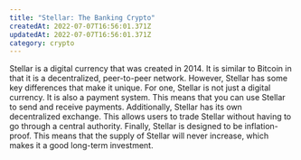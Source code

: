 ```yaml
---
title: "Stellar: The Banking Crypto"
createdAt: 2022-07-07T16:56:01.371Z
updatedAt: 2022-07-07T16:56:01.371Z
category: crypto
---
```


Stellar is a digital currency that was created in 2014. It is similar to Bitcoin in that it is a decentralized, peer-to-peer network. However, Stellar has some key differences that make it unique. For one, Stellar is not just a digital currency. It is also a payment system. This means that you can use Stellar to send and receive payments. Additionally, Stellar has its own decentralized exchange. This allows users to trade Stellar without having to go through a central authority. Finally, Stellar is designed to be inflation-proof. This means that the supply of Stellar will never increase, which makes it a good long-term investment.
